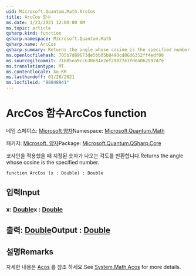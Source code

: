 ```yaml
---
uid: Microsoft.Quantum.Math.ArcCos
title: ArcCos 함수
ms.date: 1/23/2021 12:00:00 AM
ms.topic: article
qsharp.kind: function
qsharp.namespace: Microsoft.Quantum.Math
qsharp.name: ArcCos
qsharp.summary: Returns the angle whose cosine is the specified number.
ms.openlocfilehash: 705b7d89673de5bb05b8490cd86d6352ff4edf08
ms.sourcegitcommit: 71605ea9cc630e84e7ef29027e1f0ea06299747e
ms.translationtype: MT
ms.contentlocale: ko-KR
ms.lasthandoff: 01/26/2021
ms.locfileid: "98848941"
---
```

# <a name="arccos-function"></a><span data-ttu-id="a4eca-102">ArcCos 함수</span><span class="sxs-lookup"><span data-stu-id="a4eca-102">ArcCos function</span></span>

<span data-ttu-id="a4eca-103">네임 스페이스: [Microsoft 양자](xref:Microsoft.Quantum.Math)</span><span class="sxs-lookup"><span data-stu-id="a4eca-103">Namespace: [Microsoft.Quantum.Math](xref:Microsoft.Quantum.Math)</span></span>

<span data-ttu-id="a4eca-104">패키지: [Microsoft. 양자](https://nuget.org/packages/Microsoft.Quantum.QSharp.Core)</span><span class="sxs-lookup"><span data-stu-id="a4eca-104">Package: [Microsoft.Quantum.QSharp.Core](https://nuget.org/packages/Microsoft.Quantum.QSharp.Core)</span></span>


<span data-ttu-id="a4eca-105">코사인을 적용했을 때 지정된 숫자가 나오는 각도를 반환합니다.</span><span class="sxs-lookup"><span data-stu-id="a4eca-105">Returns the angle whose cosine is the specified number.</span></span>

```qsharp
function ArcCos (x : Double) : Double
```


## <a name="input"></a><span data-ttu-id="a4eca-106">입력</span><span class="sxs-lookup"><span data-stu-id="a4eca-106">Input</span></span>

### <a name="x--double"></a><span data-ttu-id="a4eca-107">x: [Double](xref:microsoft.quantum.lang-ref.double)</span><span class="sxs-lookup"><span data-stu-id="a4eca-107">x : [Double](xref:microsoft.quantum.lang-ref.double)</span></span>





## <a name="output--double"></a><span data-ttu-id="a4eca-108">출력: [Double](xref:microsoft.quantum.lang-ref.double)</span><span class="sxs-lookup"><span data-stu-id="a4eca-108">Output : [Double](xref:microsoft.quantum.lang-ref.double)</span></span>



## <a name="remarks"></a><span data-ttu-id="a4eca-109">설명</span><span class="sxs-lookup"><span data-stu-id="a4eca-109">Remarks</span></span>

<span data-ttu-id="a4eca-110">자세한 내용은 [Acos](https://docs.microsoft.com/dotnet/api/system.math.acos) 를 참조 하세요.</span><span class="sxs-lookup"><span data-stu-id="a4eca-110">See [System.Math.Acos](https://docs.microsoft.com/dotnet/api/system.math.acos) for more details.</span></span>
